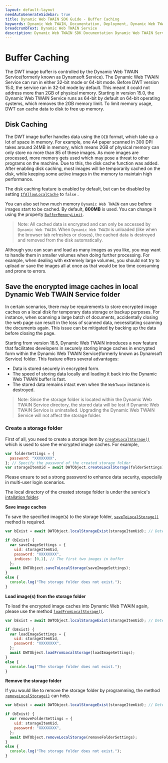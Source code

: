 ```yaml
---
layout: default-layout
needAutoGenerateSidebar: true
title: Dynamic Web TWAIN SDK Guide - Buffer Caching
keywords: Dynamic Web TWAIN, Documentation, Deployment, Dynamic Web TWAIN Service, caching, buffer,
breadcrumbText: Dynamic Web TWAIN Service
description: Dynamic Web TWAIN SDK Documentation Dynamic Web TWAIN Service Page
---
```


# Buffer Caching

The DWT image buffer is controlled by the Dynamic Web TWAIN Service(formerly known as Dynamsoft Service). The Dynamic Web TWAIN Service can run in either 32-bit mode or 64-bit mode. Before DWT version 15.0, the service ran in 32-bit mode by default. This meant it could not address more than 2GB of physical memory. <!--We introduced the 64-bit version of the service in DWT version 14.0. -->Starting in version 15.0, the Dynamic Web TWAIN Service runs as 64-bit by default on 64-bit operating systems, which removes the 2GB memory limit. To limit memory usage, DWT can cache data to disk to free up memory.

## Disk Caching

The DWT image buffer handles data using the `DIB` format, which take up a lot of space in memory. For example, one A4 paper scanned in 300 DPI takes around 24MB in memory, which means 2GB of physical memory can only store no more than 85 of these images. As more images are processed, more memory gets used which may pose a threat to other programs on the machine. Due to this, the disk cache function was added. After enabling disk caching, most images will be temporarily cached on the disk, while keeping some active images in the memory to maintain high performance.

The disk caching feature is enabled by default, but can be disabled by setting [`IfAllowLocalCache`](/_articles/info/api/WebTwain_Buffer.md#ifallowlocalcache) to `false` .

You can also set how much memory `Dynamic Web TWAIN` can use before images start to be cached. By default, **800MB** is used. You can change it using the property [`BufferMemoryLimit`](/_articles/info/api/WebTwain_Buffer.md#buffermemorylimit).

> Note: All cached data is encrypted and can only be accessed by `Dynamic Web TWAIN`. When `Dynamic Web TWAIN` is unloaded (like when the browser tab refreshes or closes), the cached data is destroyed and removed from the disk automatically.

Although you can scan and load as many images as you like, you may want to handle them in smaller volumes when doing further processing. For example, when dealing with extremely large volumes, you should not try to upload or save the images all at once as that would be too time consuming and prone to errors.

## Save the encrypted image caches in local Dynamic Web TWAIN Service folder

In certain scenarios, there may be requirements to store encrypted image caches on a local disk for temporary data storage or backup purposes. For instance, when scanning a large batch of documents, accidentally closing the web page can result in the loss of scanned data, necessitating scanning the documents again. This issue can be mitigated by backing up the data before closing the page.

Starting from version 18.5, Dynamic Web TWAIN introduces a new feature that facilitates developers in securely storing image caches in encrypted form within the Dynamic Web TWAIN Service(formerly known as Dynamsoft Service) folder. This feature offers several advantages:

- Data is stored securely in encrypted form.
- The speed of storing data locally and loading it back into the Dynamic Web TWAIN buffer is fast.
- The stored data remains intact even when the `WebTwain` instance is destroyed.

> Note: Since the storage folder is located within the Dynamic Web TWAIN Service directory, the stored data will be lost if Dynamic Web TWAIN Service is uninstalled. Upgrading the Dynamic Web TWAIN Service will not affect the storage folder.

### Create a storage folder

First of all, you need to create a storage item by [`createLocalStorage()`](/_articles/info/api/WebTwain_IO.md#createlocalstorage) which is used to save the encrypted image caches. For example,

```javascript
var folderSettings = {
  password: "XXXXXXXX",
}; // Specify the password of the created storage folder
var storageItemUid = await DWTObject.createLocalStorage(folderSettings);
```

Please ensure to set a strong password to enhance data security, especially in multi-user login scenarios.

The local directory of the created storage folder is under the service's [intallation folder](/_articles/extended-usage/dynamsoft-service-configuration.md#installation-folder).

**Save image caches**

To save the specified image(s) to the storage folder, [`saveToLocalStorage()`](/_articles/info/api/WebTwain_IO.md#savetolocalstorage) method is required.

```javascript
var bExist = await DWTObject.localStorageExist(storageItemUid); // Determine whether the folder exists

if (bExist) {
  var saveImageSettings = {
    uid: storageItemUid,
    password: "XXXXXXXX",
    indices: [0,1], // The first two images in buffer
  };
  await DWTObject.saveToLocalStorage(saveImageSettings);
}
else {
  console.log("The storage folder does not exist.");
}
```

**Load image(s) from the storage folder**

To load the encrypted image caches into Dynamic Web TWAIN again, please use the method [`loadFromLocalStorage()`](/_articles/info/api/WebTwain_IO.md#loadfromlocalstorage).

```javascript
var bExist = await DWTObject.localStorageExist(storageItemUid); // Determine whether the folder exists

if (bExist) {
  var loadImageSettings = {
    uid: storageItemUid,
    password: "XXXXXXXX",
  };
  await DWTObject.loadFromLocalStorage(loadImageSettings);
}
else {
  console.log("The storage folder does not exist.");
}
```

**Remove the storage folder**

If you would like to remove the storage folder by programming, the method [`removeLocalStorage()`](/_articles/info/api/WebTwain_IO.md#removelocalstorage) can help.

```javascript
var bExist = await DWTObject.localStorageExist(storageItemUid); // Determine whether the folder exists

if (bExist) {
  var removeFolderSettings = {
    uid: storageItemUid,
    password: "XXXXXXXX",
  };
  await DWTObject.removeLocalStorage(removeFolderSettings);
}
else {
  console.log("The storage folder does not exist.");
}
```